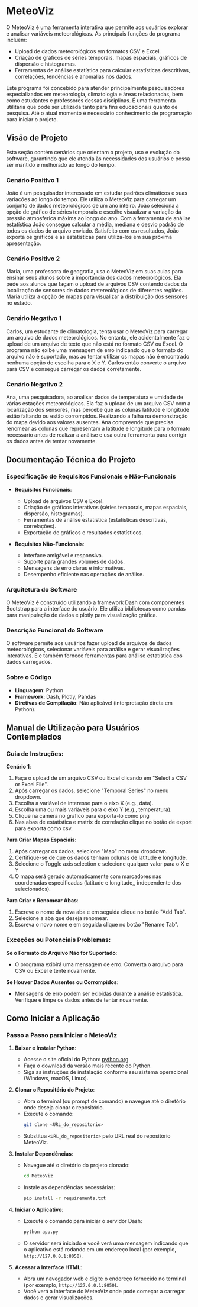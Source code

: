 # MeteoViz

O MeteoViz é uma ferramenta interativa que permite aos usuários explorar e analisar variáveis meteorológicas. As principais funções do programa incluem:

- Upload de dados meteorológicos em formatos CSV e Excel.
- Criação de gráficos de séries temporais, mapas espaciais, gráficos de dispersão e histogramas.
- Ferramentas de análise estatística para calcular estatísticas descritivas, correlações, tendências e anomalias nos dados.

Este programa foi concebido para atender principalmente pesquisadores especializados em meteorologia, climatologia e áreas relacionadas, bem como estudantes e professores dessas disciplinas. É uma ferramenta utilitária que pode ser utilizada tanto para fins educacionais quanto de pesquisa. Até o atual momento é necessário conhecimento de programação para iniciar o projeto.

## Visão de Projeto

Esta seção contém cenários que orientam o projeto, uso e evolução do software, garantindo que ele atenda às necessidades dos usuários e possa ser mantido e melhorado ao longo do tempo.

### Cenário Positivo 1
João é um pesquisador interessado em estudar padrões climáticos e suas variações ao longo do tempo. Ele utiliza o MeteoViz para carregar um conjunto de dados meteorológicos de um ano inteiro. João seleciona a opção de gráfico de séries temporais e escolhe visualizar a variação da pressão atmosferica máxima ao longo do ano. Com a ferramenta de análise estatística João consegue calcular a média, mediana e desvio padrão de todos os dados do arquivo enviado. Satisfeito com os resultados, João exporta os gráficos e as estatísticas para utilizá-los em sua próxima apresentação.

### Cenário Positivo 2
Maria, uma professora de geografia, usa o MeteoViz em suas aulas para ensinar seus alunos sobre a importância dos dados meteorológicos. Ela pede aos alunos que façam o upload de arquivos CSV contendo dados da localização de sensores de dados metereológicos de diferentes regiões. Maria utiliza a opção de mapas para visualizar a distribuição dos sensores no estado.

### Cenário Negativo 1
Carlos, um estudante de climatologia, tenta usar o MeteoViz para carregar um arquivo de dados meteorológicos. No entanto, ele acidentalmente faz o upload de um arquivo de texto que não está no formato CSV ou Excel. O programa não exibe uma mensagem de erro indicando que o formato do arquivo não é suportado, mas ao tentar utilizar os mapas não é encontrado nenhuma opção de escolha para o X e Y. Carlos então converte o arquivo para CSV e consegue carregar os dados corretamente.

### Cenário Negativo 2
Ana, uma pesquisadora, ao analisar dados de temperatura e umidade de várias estações meteorológicas. Ela faz o upload de um arquivo CSV com a localização dos sensores, mas percebe que as colunas latitude e longitude estão faltando ou estão corrompidos. Realizando a falha na demonstração do mapa devido aos valores ausentes. Ana compreende que precisa renomear as colunas que representam a latitude e longitude para o formato necessário antes de realizar a análise e usa outra ferramenta para corrigir os dados antes de tentar novamente.

## Documentação Técnica do Projeto

### Especificação de Requisitos Funcionais e Não-Funcionais
- **Requisitos Funcionais**:
  - Upload de arquivos CSV e Excel.
  - Criação de gráficos interativos (séries temporais, mapas espaciais, dispersão, histogramas).
  - Ferramentas de análise estatística (estatísticas descritivas, correlações).
  - Exportação de gráficos e resultados estatísticos.

- **Requisitos Não-Funcionais**:
  - Interface amigável e responsiva.
  - Suporte para grandes volumes de dados.
  - Mensagens de erro claras e informativas.
  - Desempenho eficiente nas operações de análise.

### Arquitetura do Software
O MeteoViz é construído utilizando a framework Dash com componentes Bootstrap para a interface do usuário. Ele utiliza bibliotecas como pandas para manipulação de dados e plotly para visualização gráfica.

### Descrição Funcional do Software
O software permite aos usuários fazer upload de arquivos de dados meteorológicos, selecionar variáveis para análise e gerar visualizações interativas. Ele também fornece ferramentas para análise estatística dos dados carregados.

### Sobre o Código
- **Linguagem**: Python
- **Framework**: Dash, Plotly, Pandas
- **Diretivas de Compilação**: Não aplicável (interpretação direta em Python).

## Manual de Utilização para Usuários Contemplados

### Guia de Instruções:
**Cenário 1**:
1. Faça o upload de um arquivo CSV ou Excel clicando em "Select a CSV or Excel File".
2. Após carregar os dados, selecione "Temporal Series" no menu dropdown.
3. Escolha a variável de interesse para o eixo X (e.g., data).
4. Escolha uma ou mais variáveis para o eixo Y (e.g., temperatura).
5. Clique na camera no grafico para exporta-lo como png
6. Nas abas de estatistica e matrix de correlação clique no botão de export para exporta como csv.

**Para Criar Mapas Espaciais**:
1. Após carregar os dados, selecione "Map" no menu dropdown.
2. Certifique-se de que os dados tenham colunas de latitude e longitude.
3. Selecione o Toggle axis selection e selecione qualquer valor para o X e Y
4. O mapa será gerado automaticamente com marcadores nas coordenadas especificadas (latitude e longitude,, independente dos selecionados).

**Para Criar e Renomear Abas**:
1. Escreve o nome da nova aba e em seguida clique no botão "Add Tab".
2. Selecione a aba que deseja renomear.
3. Escreva o novo nome e em seguida clique no botão "Rename Tab".

### Exceções ou Potenciais Problemas:
**Se o Formato do Arquivo Não for Suportado**:
- O programa exibirá uma mensagem de erro. Converta o arquivo para CSV ou Excel e tente novamente.

**Se Houver Dados Ausentes ou Corrompidos**:
- Mensagens de erro podem ser exibidas durante a análise estatística. Verifique e limpe os dados antes de tentar novamente.

## Como Iniciar a Aplicação

### Passo a Passo para Iniciar o MeteoViz

1. **Baixar e Instalar Python**:
    - Acesse o site oficial do Python: [python.org](https://www.python.org/)
    - Faça o download da versão mais recente do Python.
    - Siga as instruções de instalação conforme seu sistema operacional (Windows, macOS, Linux).

2. **Clonar o Repositório do Projeto**:
    - Abra o terminal (ou prompt de comando) e navegue até o diretório onde deseja clonar o repositório.
    - Execute o comando:
      ```sh
      git clone <URL_do_repositorio>
      ```
    - Substitua `<URL_do_repositorio>` pelo URL real do repositório MeteoViz.

3. **Instalar Dependências**:
    - Navegue até o diretório do projeto clonado:
      ```sh
      cd MeteoViz
      ```
    - Instale as dependências necessárias:
      ```sh
      pip install -r requirements.txt
      ```

4. **Iniciar o Aplicativo**:
    - Execute o comando para iniciar o servidor Dash:
      ```sh
      python app.py
      ```
    - O servidor será iniciado e você verá uma mensagem indicando que o aplicativo está rodando em um endereço local (por exemplo, `http://127.0.0.1:8050`).

5. **Acessar a Interface HTML**:
    - Abra um navegador web e digite o endereço fornecido no terminal (por exemplo, `http://127.0.0.1:8050`).
    - Você verá a interface do MeteoViz onde pode começar a carregar dados e gerar visualizações.


